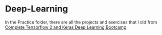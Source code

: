 # Deep-Learning

In the Practice folder, there are all the projects and exercises that I did from [Complete Tensorflow 2 and Keras Deep Learning Bootcamp](https://www.udemy.com/course/complete-tensorflow-2-and-keras-deep-learning-bootcamp/)
